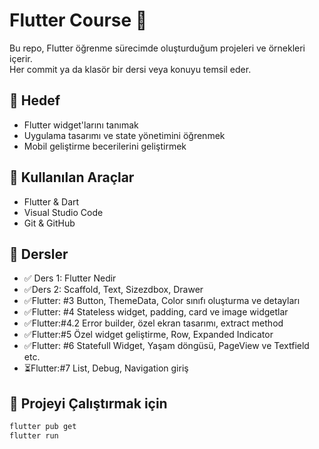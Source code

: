 # Flutter Course 🚀

Bu repo, Flutter öğrenme sürecimde oluşturduğum projeleri ve örnekleri içerir.  
Her commit ya da klasör bir dersi veya konuyu temsil eder.

## 🎯 Hedef
- Flutter widget'larını tanımak
- Uygulama tasarımı ve state yönetimini öğrenmek
- Mobil geliştirme becerilerini geliştirmek

## 🧰 Kullanılan Araçlar
- Flutter & Dart
- Visual Studio Code
- Git & GitHub

## 📌 Dersler
- ✅ Ders 1: Flutter Nedir
- ✅Ders 2:  Scaffold, Text, Sizezdbox, Drawer
- ✅Flutter: #3 Button, ThemeData, Color sınıfı oluşturma ve detayları
- ✅Flutter: #4 Stateless widget, padding, card ve image widgetlar
- ✅Flutter:#4.2 Error builder, özel ekran tasarımı, extract method
- ✅Flutter:#5 Özel widget geliştirme, Row, Expanded Indicator
- ✅Flutter: #6 Statefull Widget, Yaşam döngüsü, PageView ve Textfield etc.  
- ⏳Flutter:#7 List, Debug, Navigation giriş
## 🚀 Projeyi Çalıştırmak için
```bash
flutter pub get
flutter run
```
